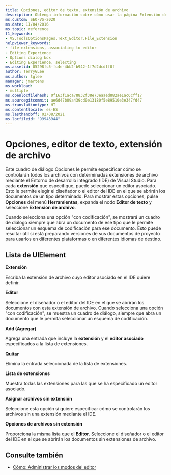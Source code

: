 ```yaml
---
title: Opciones, editor de texto, extensión de archivo
description: Obtenga información sobre cómo usar la página Extensión de archivo para especificar cómo se administrarán todos los archivos con determinadas extensiones de archivo mediante el IDE de Visual Studio.
ms.custom: SEO-VS-2020
ms.date: 11/04/2016
ms.topic: reference
f1_keywords:
- VS.ToolsOptionsPages.Text_Editor.File_Extension
helpviewer_keywords:
- file extensions, associating to editor
- Editing Experience
- Options dialog box
- Editing Experience, selecting
ms.assetid: 05298fc5-fc4e-4bb2-b942-1f7d2dcdff0f
author: TerryGLee
ms.author: tglee
manager: jmartens
ms.workload:
- multiple
ms.openlocfilehash: 0f163f1aca78832f38e73eaaed882ae1ac6cff17
ms.sourcegitcommit: ae6d47b09a439cd0e13180f5e89510e3e347fd47
ms.translationtype: HT
ms.contentlocale: es-ES
ms.lasthandoff: 02/08/2021
ms.locfileid: "99943944"
---
```

# <a name="options-text-editor-file-extension"></a>Opciones, editor de texto, extensión de archivo

Este cuadro de diálogo Opciones le permite especificar cómo se controlarán todos los archivos con determinadas extensiones de archivo mediante el Entorno de desarrollo integrado (IDE) de Visual Studio. Para cada **extensión** que especifique, puede seleccionar un editor asociado. Esto le permite elegir el diseñador o el editor del IDE en el que se abrirán los documentos de un tipo determinado. Para mostrar estas opciones, pulse **Opciones** del menú **Herramientas**, expanda el nodo **Editor de texto** y seleccione **Extensión de archivo**.

Cuando selecciona una opción "con codificación", se mostrará un cuadro de diálogo siempre que abra un documento de ese tipo que le permite seleccionar un esquema de codificación para ese documento. Esto puede resultar útil si está preparando versiones de sus documentos de proyecto para usarlos en diferentes plataformas o en diferentes idiomas de destino.

## <a name="uielement-list"></a>Lista de UIElement

**Extensión**

Escriba la extensión de archivo cuyo editor asociado en el IDE quiere definir.

**Editor**

Seleccione el diseñador o el editor del IDE en el que se abrirán los documentos con esta extensión de archivo. Cuando selecciona una opción "con codificación", se muestra un cuadro de diálogo, siempre que abra un documento que le permita seleccionar un esquema de codificación.

**Add (Agregar)**

Agrega una entrada que incluye la **extensión** y el **editor asociado** especificados a la lista de extensiones.

**Quitar**

Elimina la entrada seleccionada de la lista de extensiones.

**Lista de extensiones**

Muestra todas las extensiones para las que se ha especificado un editor asociado.

**Asignar archivos sin extensión**

Seleccione esta opción si quiere especificar cómo se controlarán los archivos sin una extensión mediante el IDE.

**Opciones de archivos sin extensión**

Proporciona la misma lista que el **Editor**. Seleccione el diseñador o el editor del IDE en el que se abrirán los documentos sin extensiones de archivo.

## <a name="see-also"></a>Consulte también

- [Cómo: Administrar los modos del editor](../../ide/how-to-manage-editor-modes.md)
